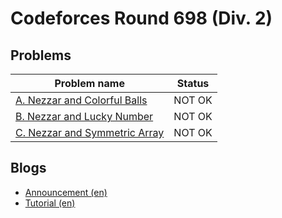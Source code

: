 # Codeforces Round 698 (Div. 2)

## Problems

|Problem name|Status|
|------------|---------|
| [A. Nezzar and Colorful Balls](problems/A._Nezzar_and_Colorful_Balls.md)|NOT OK|
| [B. Nezzar and Lucky Number](problems/B._Nezzar_and_Lucky_Number.md)|NOT OK|
| [C. Nezzar and Symmetric Array](problems/C._Nezzar_and_Symmetric_Array.md)|NOT OK|
## Blogs

- [Announcement (en)](blogs/Announcement_(en).md)
- [Tutorial (en)](blogs/Tutorial_(en).md)
